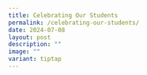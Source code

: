 ```yaml
---
title: Celebrating Our Students
permalink: /celebrating-our-students/
date: 2024-07-08
layout: post
description: ""
image: ""
variant: tiptap
---
```

